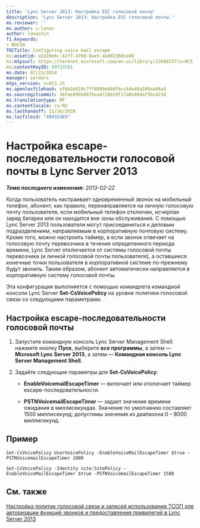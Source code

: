 ```yaml
---
title: 'Lync Server 2013: Настройка ESC голосовой почты'
description: 'Lync Server 2013: Настройка ESC голосовой почты.'
ms.reviewer: ''
ms.author: v-lanac
author: lanachin
f1.keywords:
- NOCSH
TOCTitle: Configuring voice mail escape
ms:assetid: a1d19e6c-82ff-4768-8ae5-da981368ce40
ms:mtpsurl: https://technet.microsoft.com/en-us/library/JJ688157(v=OCS.15)
ms:contentKeyID: 49733761
ms.date: 07/23/2014
manager: serdars
mtps_version: v=OCS.15
ms.openlocfilehash: afbb2dd10c7ff8809eb8dfbcc64e40a599aa06a4
ms.sourcegitcommit: 36fee89bb887bea4f18b19f17a8c69daf5bc423d
ms.translationtype: MT
ms.contentlocale: ru-RU
ms.lasthandoff: 11/26/2020
ms.locfileid: "49432403"
---
```

# <a name="configuring-voice-mail-escape-in-lync-server-2013"></a>Настройка escape-последовательности голосовой почты в Lync Server 2013

<div data-xmlns="http://www.w3.org/1999/xhtml">

<div class="topic" data-xmlns="http://www.w3.org/1999/xhtml" data-msxsl="urn:schemas-microsoft-com:xslt" data-cs="https://msdn.microsoft.com/">

<div data-asp="https://msdn2.microsoft.com/asp">



</div>

<div id="mainSection">

<div id="mainBody">

<span> </span>

_**Тема последнего изменения:** 2013-02-22_

Когда пользователь настраивает одновременный звонок на мобильный телефон, абонент, как правило, перенаправляется на личную голосовую почту пользователя, если мобильный телефон отключен, исчерпан заряд батареи или он находится вне зоны обслуживания. С помощью Lync Server 2013 пользователи могут присоединиться к деловым подразделениям, направляемым в корпоративную почтовую систему. Кроме того, можно настроить таймер, а если звонок отвечает на голосовую почту перевозчика в течение определенного периода времени, Lync Server отключается от системы голосовой почты перевозчика (и личной голосовой почты пользователя), а оставшиеся конечные точки пользователя в корпоративной системе по-прежнему будут звонить. Таким образом, абонент автоматически направляется в корпоративную систему голосовой почты.

Эта конфигурация выполняется с помощью командлета командной консоли Lync Server **Set-CsVoicePolicy** на уровне политики голосовой связи со следующими параметрами.

<div>

## <a name="to-configure-voice-mail-escape"></a>Настройка escape-последовательности голосовой почты

1.  Запустите командную консоль Lync Server Management Shell: нажмите кнопку **Пуск**, выберите **все программы**, а затем — **Microsoft Lync Server 2013**, а затем — **Командная консоль Lync Server Management Shell**.

2.  Задайте следующие параметры для **Set-CsVoicePolicy**:
    
      - **EnableVoicemailEscapeTimer** — включает или отключает таймер escape-последовательности.
    
      - **PSTNVoicemailEscapeTimer** — задает значение времени ожидания в миллисекундах. Значение по умолчанию составляет 1500 миллисекунд; допустимы значения из диапазона 0 – 8000 миллисекунд.

</div>

<div>

## <a name="example"></a>Пример

    Set-CsVoicePolicy UserVoicePolicy -EnableVoiceMailEscapeTimer $true - PSTNVoicemailEscapeTimer 2000
    
    Set-CsVoicePolicy -Identity site:SitePolicy -EnableVoiceMailEscapeTimer $true -PSTNVoicemailEscapeTimer 1500

</div>

<div>

## <a name="see-also"></a>См. также


[Настройка политик голосовой связи и записей использования ТСОП для авторизации функций звонков и предоставления привилегий в Lync Server 2013](lync-server-2013-configuring-voice-policies-and-pstn-usage-records-to-authorize-calling-features-and-privileges.md)  
  

</div>

</div>

<span> </span>

</div>

</div>

</div>


